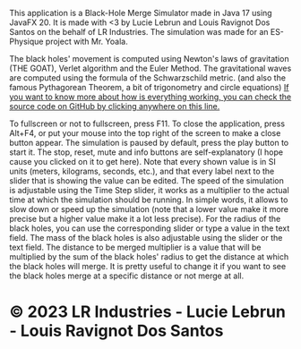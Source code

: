 This application is a Black-Hole Merge Simulator made in Java 17 using JavaFX 20.
It is made with <3 by Lucie Lebrun and Louis Ravignot Dos Santos on the behalf of LR Industries.
The simulation was made for an ES-Physique project with Mr. Yoala.

The black holes' movement is computed using Newton's laws of gravitation (THE GOAT), Verlet algorithm and the Euler Method.
The gravitational waves are computed using the formula of the Schwarzschild metric.
(and also the famous Pythagorean Theorem, a bit of trigonometry and circle equations)
[If you want to know more about how is everything working, you can check the source code on GitHub by clicking anywhere on this line.](https://github.com/LR-Industries/BlackHole-Merge-Simulator)

To fullscreen or not to fullscreen, press F11. To close the application, press Alt+F4, or put your mouse into the top right of the screen to make a close button appear.
The simulation is paused by default, press the play button to start it.
The stop, reset, mute and info buttons are self-explanatory (I hope cause you clicked on it to get here).
Note that every shown value is in SI units (meters, kilograms, seconds, etc.), and that every label next to the slider that is showing the value can be edited.
The speed of the simulation is adjustable using the Time Step slider, it works as a multiplier to the actual time at which the simulation should be running.
In simple words, it allows to slow down or speed up the simulation (note that a lower value make it more precise but a higher value make it a lot less precise).
For the radius of the black holes, you can use the corresponding slider or type a value in the text field.
The mass of the black holes is also adjustable using the slider or the text field.
The distance to be merged multiplier is a value that will be multiplied by the sum of the black holes' radius to get the distance at which the black holes will merge.
It is pretty useful to change it if you want to see the black holes merge at a specific distance or not merge at all.

# © 2023 LR Industries - Lucie Lebrun - Louis Ravignot Dos Santos
